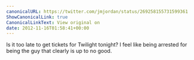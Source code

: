 ```yaml
---
canonicalURL: https://twitter.com/jmjordan/status/269258155731599361
ShowCanonicalLink: true
CanonicalLinkText: View original on
date: 2012-11-16T01:58:41+00:00
---
```

Is it too late to get tickets for Twilight tonight? I feel like being arrested for being the guy that clearly is up to no good.